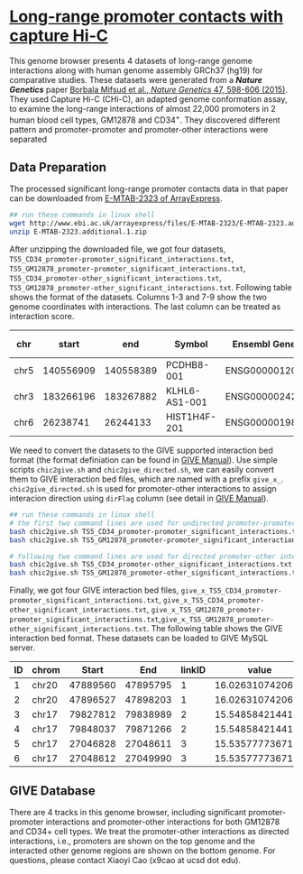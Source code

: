 # [Long-range promoter contacts with capture Hi-C](https://chic.givengine.org/)
This genome browser presents 4 datasets of long-range genome interactions along with human genome assembly GRCh37 (hg19) for comparative studies. These datasets were generated from a ***Nature Genetics*** paper [Borbala Mifsud et al., *Nature Genetics* 47, 598-606 (2015)](http://www.nature.com/ng/journal/v47/n6/full/ng.3286.html). They used Capture Hi-C (CHi-C), an adapted genome conformation assay, to examine the long-range interactions of almost 22,000 promoters in 2 human blood cell types, GM12878 and CD34<sup>+</sup>. They discovered different pattern and  promoter-promoter and promoter-other interactions were separated 

## Data Preparation
The processed significant long-range promoter contacts data in that paper can be downloaded from [E-MTAB-2323 of ArrayExpress](http://www.ebi.ac.uk/arrayexpress/files/E-MTAB-2323/E-MTAB-2323.additional.1.zip). 

``` bash
## run these commands in linux shell
wget http://www.ebi.ac.uk/arrayexpress/files/E-MTAB-2323/E-MTAB-2323.additional.1.zip
unzip E-MTAB-2323.additional.1.zip
```
After unzipping the downloaded file, we got four datasets, `TS5_CD34_promoter-promoter_significant_interactions.txt`,  `TS5_GM12878_promoter-promoter_significant_interactions.txt`, `TS5_CD34_promoter-other_significant_interactions.txt`,  `TS5_GM12878_promoter-other_significant_interactions.txt`. Following table shows the format of the datasets. Columns 1-3 and 7-9 show the two genome coordinates with interactions. The last column can be treated as interaction score.

|chr | start | end | Symbol | Ensembl Gene ID | expresssion quartile | chr | start | end | Symbol | Ensembl Gene ID | expresssion quartile | raw count | log(observed/expected)|
| --- | --- | --- | --- | --- | --- | --- | --- | --- | --- | --- | --- | --- | --- |
|chr5|140556909|140558389|PCDHB8-001|ENSG00000120322|2|chr5|140558467|140562101|PCDHB16-201|ENSG00000196963|2|338|16.7349171319745|
|chr3|183266196|183267882|KLHL6-AS1-001|ENSG00000242522|1|chr3|183269400|183277960|KLHL6-001|ENSG00000172578|5|249|16.4555995112416|
|chr6|26238741|26244133|HIST1H4F-201|ENSG00000198327|5|chr6|26244367|26249842|HIST1H4G-201|ENSG00000124578|1|443|16.2749178680534|

We need to convert the datasets to the GIVE supported interaction bed format (the format definiation can be found in [GIVE Manual](https://github.com/Zhong-Lab-UCSD/GIVE_demo/blob/master/manuals/3-dataSource.md#adding-interaction-tracks)). Use simple scripts `chic2give.sh` and `chic2give_directed.sh`, we can easily convert them to GIVE interaction bed files, which are named with a prefix `give_x_`. `chic2give_directed.sh` is used for promoter-other interactions to assign interacion direction using `dirFlag` column (see detail in [GIVE Manual](https://github.com/Zhong-Lab-UCSD/GIVE_demo/blob/master/manuals/3-dataSource.md#adding-interaction-tracks)).

``` bash
## run these commands in linux shell
# the first two command lines are used for undirected promoter-promoter interactions
bash chic2give.sh TS5_CD34_promoter-promoter_significant_interactions.txt ./
bash chic2give.sh TS5_GM12878_promoter-promoter_significant_interactions.txt ./

# following two command lines are used for directed promoter-other interactions
bash chic2give.sh TS5_CD34_promoter-other_significant_interactions.txt ./
bash chic2give.sh TS5_GM12878_promoter-other_significant_interactions.txt ./
```

Finally, we got four GIVE interaction bed files, `give_x_TS5_CD34_promoter-promoter_significant_interactions.txt`, `give_x_TS5_CD34_promoter-other_significant_interactions.txt`, `give_x_TS5_GM12878_promoter-promoter_significant_interactions.txt`,`give_x_TS5_GM12878_promoter-other_significant_interactions.txt`. The following table shows the GIVE interaction bed format. These datasets can be loaded to GIVE MySQL server. 

|ID|chrom|Start|End|linkID|value|dirFlag|
| --- | --- | --- | --- | --- | --- | --- |
|1|chr20|47889560|47895795|1|16.026310742063|0|
|2|chr20|47896527|47898203|1|16.026310742063|1|
|3|chr17|79827812|79838989|2|15.548584214411|0|
|4|chr17|79848037|79871266|2|15.548584214411|1|
|5|chr17|27046828|27048611|3|15.5357777367182|0|
|6|chr17|27048612|27049990|3|15.5357777367182|1|


## GIVE Database



There are 4 tracks in this genome browser, including significant promoter-promoter interactions and promoter-other interactions for both GM12878 and CD34+ cell types. We treat the promoter-other interactions as directed interactions, i.e., promoters are shown on the top genome and the interacted other genome regions are shown on the bottom genome. 
For questions, please contact Xiaoyi Cao (x9cao at ucsd dot edu). 
